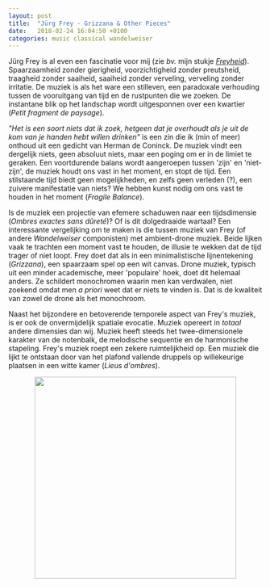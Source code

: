 ```yaml
---
layout: post
title:  "Jürg Frey - Grizzana & Other Pieces"
date:   2018-02-24 16:04:50 +0100
categories: music classical wandelweiser
---
```


Jürg Frey is al even een fascinatie voor mij (zie _bv._ mijn stukje [_Freyheid_](organen.html)). Spaarzaamheid zonder gierigheid, voorzichtigheid zonder preutsheid, traagheid zonder saaiheid, saaiheid zonder verveling,  verveling zonder irritatie. De muziek is als het ware een stilleven, een paradoxale verhouding tussen de vooruitgang van tijd en de rustpunten die we zoeken. De instantane blik op het landschap wordt uitgesponnen over een kwartier (_Petit fragment de paysage_).

_"Het is een soort niets dat ik zoek, hetgeen dat je overhoudt als je uit de kom van je handen hebt willen drinken"_ is een zin die ik (min of meer) onthoud uit een gedicht van Herman de Coninck. De muziek vindt een dergelijk niets, geen absoluut niets, maar een poging om er in de limiet te geraken. Een voortdurende balans wordt aangeroepen tussen 'zijn' en 'niet-zijn', de muziek houdt ons vast in het moment, en stopt de tijd. Een stilstaande tijd biedt geen mogelijkheden, en zelfs geen verleden (?), een zuivere manifestatie van niets?
We hebben kunst nodig om ons vast te houden in het moment (_Fragile Balance_).

Is de muziek een projectie van efemere schaduwen naar een tijdsdimensie (_Ombres exactes sans dûreté_)? Of is dit dolgedraaide wartaal? Een interessante vergelijking om te maken is die tussen muziek van Frey (of andere _Wandelweiser_ componisten) met ambient-drone muziek. Beide lijken vaak te trachten een moment vast te houden, de illusie te wekken dat de tijd trager of niet loopt. Frey doet dat als in een minimalistische lijnentekening (_Grizzana_), een spaarzaam spel op een wit canvas. Drone muziek, typisch uit een minder academische, meer 'populaire' hoek, doet dit helemaal anders. Ze schildert monochromen waarin men kan verdwalen, niet zoekend omdat men _a priori_ weet dat er niets te vinden is. Dat is de kwaliteit van zowel de drone als het monochroom.

Naast het bijzondere en betoverende temporele aspect van Frey's muziek, is er ook de onvermijdelijk spatiale evocatie. Muziek opereert in _totaal_ andere dimensies dan wij. Muziek heeft steeds het twee-dimensionele karakter van de notenbalk, de melodische sequentie en de harmonische stapeling. Frey's muziek roept een zekere ruimtelijkheid op. Een muziek die lijkt te ontstaan door van het plafond vallende druppels op willekeurige plaatsen in een witte kamer (_Lieus d'ombres_).

<center><img src="{{ "/assets/jfgriz.jpg" | absolute_url }} " width='400px'></center>
